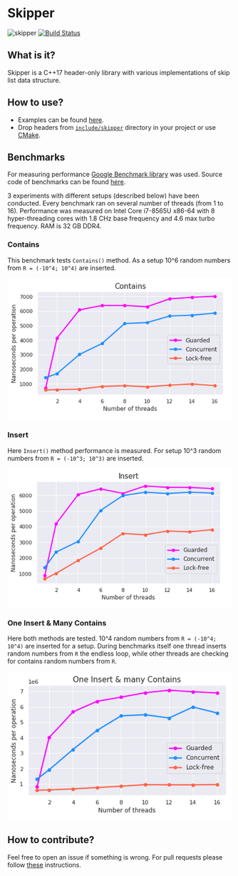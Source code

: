 # Skipper
![skipper](https://github.com/TmLev/skipper/workflows/skipper/badge.svg)
[![Build Status](https://travis-ci.com/TmLev/skipper.svg?branch=master)](https://travis-ci.com/TmLev/skipper)

## What is it?

Skipper is a C++17 header-only library with various implementations of skip list data structure.

## How to use?

* Examples can be found [here](docs/examples.md).
* Drop headers from [`include/skipper`](include/skipper) directory in your project or use [CMake](docs/cmake.md).

## Benchmarks

For measuring performance [Google Benchmark library](https://github.com/google/benchmark) was used. Source code of benchmarks can be found [here](https://github.com/TmLev/skipper/tree/master/benchmarks).

3 experiments with different setups (described below) have been conducted. Every benchmark ran on several number of threads (from 1 to 16). Performance was measured on Intel Core i7-8565U x86-64 with 8 hyper-threading cores with 1.8 CHz base frequency and 4.6 max turbo frequency. RAM is 32 GB DDR4.

### Contains
This benchmark tests `Contains()` method. As a setup 10^6 random numbers from `R = (-10^4; 10^4)` are inserted. 

![Contains benchmark graph](docs/images/contains.png)

### Insert
Here `Insert()` method performance is measured. For setup 10^3 random numbers from `R = (-10^3; 10^3)` are inserted.

![Insert benchmark graph](docs/images/insert.png)

### One Insert & Many Contains
Here both methods are tested. 10^4 random numbers from `R = (-10^4; 10^4)` are inserted for a setup. During benchmarks itself one thread inserts random numbers from `R` the endless loop, while other threads are checking for contains random numbers from `R`.

![One Insert & Many Contains benchmark graph](docs/images/one-insert-many-contains.png)

## How to contribute?

Feel free to open an issue if something is wrong. 
For pull requests please follow [these](docs/contributing.md) instructions.
